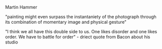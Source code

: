 Martin Hammer

"painting might even surpass the instantaniety of the photograph through its combination of momentary image and physical gesture"

"I think we all have this double side to us. One likes disorder and one likes order. We have to battle for order" - driect quote from Bacon about his studio